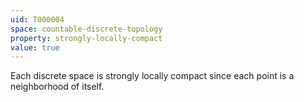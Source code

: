 ```yaml
---
uid: T000004
space: countable-discrete-topology
property: strongly-locally-compact
value: true
---
```

Each discrete space is strongly locally compact since each point is a neighborhood of itself.

